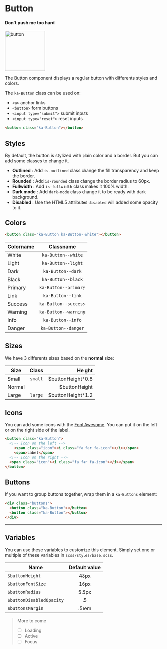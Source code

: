 # Button
#### Don't push me too hard

<a href="https://ibb.co/g6zCSo"><img src="https://image.ibb.co/evpqDT/button.png" alt="button" border="0" height="128"></a>

The Button component displays a regular button with differents styles and colors.

The `ka-Button` class can be used on:

- `<a>` anchor links
- `<button>` form buttons
- `<input type="submit">` submit inputs
- `<input type="reset">` reset inputs

```html
<button class="ka-Button"></button>
```
Styles
------
By default, the button is stylized with plain color and a border. But you can add some classes to change it.

- **Outlined** :
Add `is-outlined` class change the fill transparency and keep the border.
-  **Rounded** :
Add `is-rounded` class change the border radius to 60px.
- **Fullwidth** :
Add `is-fullwidth` class makes it 100% width:
- **Dark mode** :
Add `dark-mode` class change it to be ready with dark background. 
- **Disabled** :
Use the HTML5 attributes `disabled` will added some opacity to it.


Colors
-------

```html
<button class="ka-Button ka-Button--white"></button>
```

| Colorname | Classname |
|:-------------|:----------:|
|   White   | `ka-Button--white` |
|   Light   | `ka-Button--light` |
|   Dark   | `ka-Button--dark` |
|   Black   | `ka-Button--black` |
|  Primary   | `ka-Button--primary` |
|   Link   | `ka-Button--link` |
|   Success   | `ka-Button--success` |
|  Warning  | `ka-Button--warning` |
|   Info   | `ka-Button--info` |
|   Danger   | `ka-Button--danger` |

Sizes
------
We have 3 differents sizes based on the **normal** size:

| Size        | Class  | Height  |
| ------------- |:-------------:| -----:|
| Small      | `small` | $buttonHeight\*0.8 |
| Normal   |   |   $buttonHeight  |
| Large | `large`  |   $buttonHeight\*1.2  |

Icons
------
You can add some icons with the [Font Awesome](https://fontawesome.com/icons). You can put it on the left or on the right side of the label.

```html
<button class="ka-Button">
  <!-- Icon on the left -->
    <span class="icon"><i class="fa far fa-icon"></i></span>
    <span>Label</span>
  <!-- Icon on the right -->
  <span class="icon"><i class="fa far fa-icon"></i></span>
</button>
```

Buttons
--------
If you want to group buttons together, wrap them in a `ka-Buttons` element:
```html
<div class="buttons">
  <button class="ka-Button"></button>
  <button class="ka-Button"></button>
</div>
```

***
Variables
------
You can use these variables to customize this element. Simply set one or multiple of these variables in `scss/styles/base.scss`.

| Name  | Default value |
| ------- |:-----------:|
|`$buttonHeight`| 48px |
|`$buttonFontSize`| 16px |
|`$buttonRadius`| 5.5px |
|`$buttonDisabledOpacity`| .5 |
|`$buttonsMargin`| .5rem |

> More to come
> - [ ] Loading
> - [ ] Active
> - [ ] Focus
